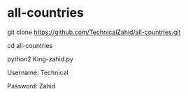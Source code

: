 # all-countries

git clone https://github.com/TechnicalZahid/all-countries.git

cd all-countries

python2 King-zahid.py

Username: Technical

Password: Zahid
